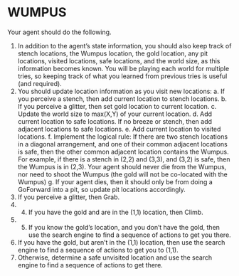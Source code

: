 # WUMPUS
Your agent should do the following. 
1. In addition to the agent’s state information, you should also keep track of stench locations, the Wumpus location, the gold location, any pit locations, visited locations, safe locations, and the world size, as this information becomes known. You will be playing each world for multiple tries, so keeping track of what you learned from previous tries is useful (and required).
2. You should update location information as you visit new locations: 
  a. If you perceive a stench, then add current location to stench locations. 
  b. If you perceive a glitter, then set gold location to current location. 
  c. Update the world size to max(X,Y) of your current location. 
  d. Add current location to safe locations. If no breeze or stench, then add adjacent locations to safe locations.
  e. Add current location to visited locations.
  f. Implement the logical rule: If there are two stench locations in a diagonal arrangement, and one of their common adjacent locations is safe, then the other common adjacent location contains the Wumpus. For example, if there is a stench in (2,2) and (3,3), and (3,2) is safe, then the Wumpus is in (2,3). Your agent should never die from the Wumpus, nor need to shoot the Wumpus (the gold will not be co-located with the Wumpus)
  g. If your agent dies, then it should only be from doing a GoForward into a pit, so update pit locations accordingly.
3. If you perceive a glitter, then Grab. 
4. 4. If you have the gold and are in the (1,1) location, then Climb. 
5. 5. If you know the gold’s location, and you don’t have the gold, then use the search engine to find a sequence of actions to get you there.
6. If you have the gold, but aren’t in the (1,1) location, then use the search engine to find a sequence of actions to get you to (1,1).
7. Otherwise, determine a safe unvisited location and use the search engine to find a sequence of actions to get there.
